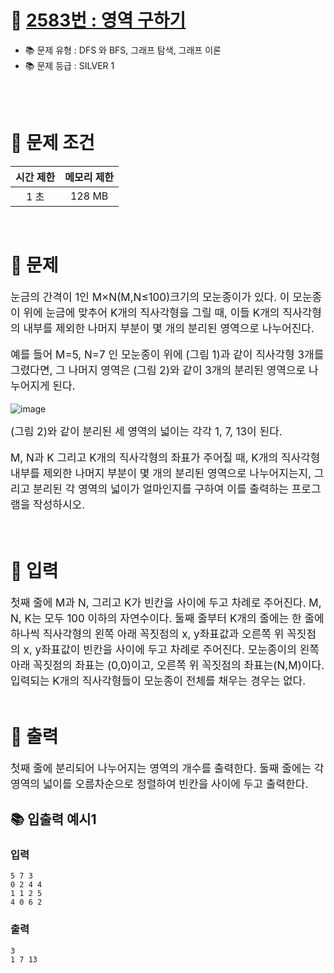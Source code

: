 # 📌 [2583번 : 영역 구하기](https://www.acmicpc.net/problem/2583)
- 📚 문제 유형 : DFS 와 BFS, 그래프 탐색, 그래프 이론
- 📚 문제 등급 : SILVER 1

<br/><br/>
  
# 📌 문제 조건
|시간 제한|메모리 제한|
|:------:|:---:|
|1 초|128 MB|
<br/>

# 📌 문제
<div style="font-size: 17px">
눈금의 간격이 1인 M×N(M,N≤100)크기의 모눈종이가 있다. 이 모눈종이 위에 눈금에 맞추어 K개의 직사각형을 그릴 때, 이들 K개의 직사각형의 내부를 제외한 나머지 부분이 몇 개의 분리된 영역으로 나누어진다.

예를 들어 M=5, N=7 인 모눈종이 위에 (그림 1)과 같이 직사각형 3개를 그렸다면, 그 나머지 영역은 (그림 2)와 같이 3개의 분리된 영역으로 나누어지게 된다.
</div>

![image](https://user-images.githubusercontent.com/48740872/129188644-58ee8269-09b8-4e4e-8b49-b6bda3fff266.png)
<div style="font-size: 17px">
(그림 2)와 같이 분리된 세 영역의 넓이는 각각 1, 7, 13이 된다.

M, N과 K 그리고 K개의 직사각형의 좌표가 주어질 때, K개의 직사각형 내부를 제외한 나머지 부분이 몇 개의 분리된 영역으로 나누어지는지, 그리고 분리된 각 영역의 넓이가 얼마인지를 구하여 이를 출력하는 프로그램을 작성하시오.
</div>

<br/>

# 📌 입력
<div style="font-size: 17px">
첫째 줄에 M과 N, 그리고 K가 빈칸을 사이에 두고 차례로 주어진다. M, N, K는 모두 100 이하의 자연수이다. 둘째 줄부터 K개의 줄에는 한 줄에 하나씩 직사각형의 왼쪽 아래 꼭짓점의 x, y좌표값과 오른쪽 위 꼭짓점의 x, y좌표값이 빈칸을 사이에 두고 차례로 주어진다. 모눈종이의 왼쪽 아래 꼭짓점의 좌표는 (0,0)이고, 오른쪽 위 꼭짓점의 좌표는(N,M)이다. 입력되는 K개의 직사각형들이 모눈종이 전체를 채우는 경우는 없다.
</div>
<br/>

# 📌 출력
<div style="font-size: 17px">
첫째 줄에 분리되어 나누어지는 영역의 개수를 출력한다. 둘째 줄에는 각 영역의 넓이를 오름차순으로 정렬하여 빈칸을 사이에 두고 출력한다.
</div>

## 📚 입출력 예시1
### 입력
    5 7 3
    0 2 4 4
    1 1 2 5
    4 0 6 2
### 출력
    3
    1 7 13
